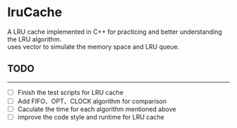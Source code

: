 # lruCache
A LRU cache implemented in C++ for practicing and better understanding the LRU algorithm.  
uses vector to simulate the memory space and LRU queue.

## TODO
---
- [ ] Finish the test scripts for LRU cache
- [ ] Add FIFO、OPT、CLOCK algorithm for comparison
- [ ] Caculate the time for each algorithm mentioned above
- [ ] improve the code style and runtime for LRU cache